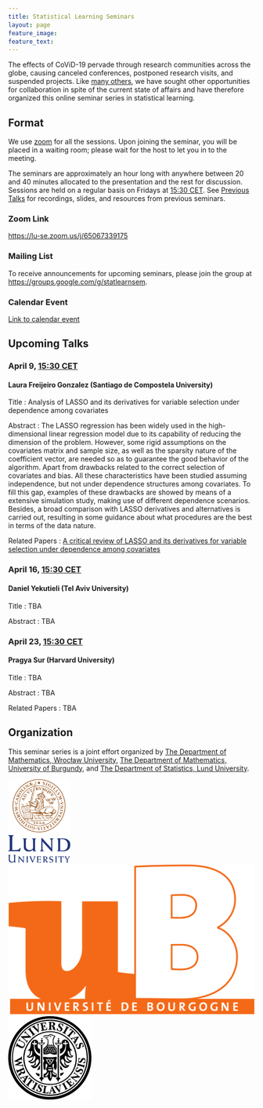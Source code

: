 ```yaml
---
title: Statistical Learning Seminars
layout: page
feature_image: 
feature_text:
---
```


The effects of CoViD-19 pervade through research communities across the globe,
causing canceled conferences, postponed research visits, and suspended
projects. Like [many others](/links), we have sought 
other opportunities for collaboration in spite of the current state of
affairs and have therefore organized this online seminar 
series in statistical learning.

## Format

We use [zoom](https://zoom.us/) for all the sessions. Upon joining
the seminar, you will be placed in a 
waiting room; please wait for the host to let you in to the 
meeting.

The seminars are approximately an hour long with anywhere between 20 and 40 minutes
allocated to the presentation and the rest for discussion. Sessions are held on a regular basis 
on Fridays at [15:30 CET](https://www.thetimezoneconverter.com/?t=15%3A30%20pm&tz=Stockholm&).
See [Previous Talks](/previous-talks) for recordings, slides, and resources from previous
seminars.

### Zoom Link

<https://lu-se.zoom.us/j/65067339175>

### Mailing List

To receive announcements for upcoming seminars, please join the group at
<https://groups.google.com/g/statlearnsem>.

### Calendar Event

[Link to calendar event](https://lu-se.zoom.us/meeting/u5Etce6rrTIrHdGmDxIUKT33_HsILcrt6Tui/ics?icsToken=98tyKu-trj0tGdecsR6CR_MMAo_oKOnztlhcgqd6kTv9KhV4VlClCcpRG558AsyG)

## Upcoming Talks

### April 9, [15:30 CET](https://www.thetimezoneconverter.com/?t=15%3A30%20pm&tz=Stockholm&)

#### Laura Freijeiro Gonzalez (Santiago de Compostela University)

Title
: Analysis of LASSO and its derivatives for variable selection under dependence among 
  covariates

Abstract
: The LASSO regression has been widely used in the high-dimensional linear regression model
  due to its capability of reducing the dimension of the problem. However, some rigid 
  assumptions on the covariates matrix and sample size, as well as the sparsity nature of the
  coefficient vector, are needed so as to guarantee the good behavior of the algorithm. Apart 
  from drawbacks related to the correct selection of covariates and bias. All these 
  characteristics have been studied assuming independence, but not under dependence structures
  among covariates. To fill this gap, examples of these drawbacks are showed by means of a 
  extensive simulation study, making use of different dependence scenarios. Besides, a broad 
  comparison with LASSO derivatives and alternatives is carried out, resulting in some 
  guidance about what procedures are the best in terms of the data nature.

Related Papers
: [A critical review of LASSO and its derivatives for variable selection under dependence among covariates](https://arxiv.org/pdf/2012.11470.pdf)

### April 16, [15:30 CET](https://www.thetimezoneconverter.com/?t=15%3A30%20pm&tz=Stockholm&)

#### Daniel Yekutieli (Tel Aviv University)

Title
: TBA

Abstract
: TBA

### April 23, [15:30 CET](https://www.thetimezoneconverter.com/?t=15%3A30%20pm&tz=Stockholm&)

#### Pragya Sur (Harvard University)

Title
: TBA 

Abstract
: TBA

Related Papers
: TBA

## Organization

This seminar series is a joint effort organized by
[The Department of Mathematics, Wrocław University](https://www.math.uni.wroc.pl),
[The Department of Mathematics, University of Burgundy](https://math.u-bourgogne.fr/), and
[The Department of Statistics, Lund University](https://stat.lu.se).

<div class="row">
  <div class="column">
    <img src="assets/logo-lu.svg" alt="Lund University" style="height:170px">
  </div>
  <div class="column">
    <img src="assets/logo-burgundy.png" alt="University of Burgundy" style="width:auto height:170px">
  </div>
  <div class="column">
    <img src="assets/logo-wroclaw.svg" alt="Wroclaw University" style="height:170px">
  </div>
</div> 
